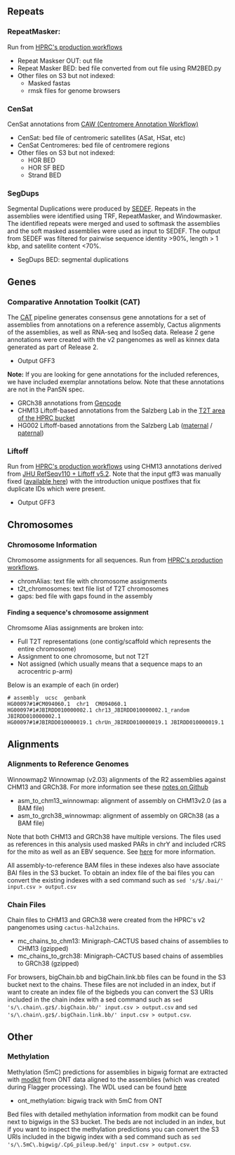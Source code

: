 ## Repeats

### RepeatMasker: 
Run from [HPRC's production workflows](https://github.com/human-pangenomics/hpp_production_workflows/blob/master/annotation/wdl/workflows/repeat_masker.wdl)
* Repeat Maskser OUT: out file
* Repeat Masker BED: bed file converted from out file using RM2BED.py
* Other files on S3 but not indexed:
  * Masked fastas
  * rmsk files for genome browsers
### CenSat
CenSat annotations from [CAW (Centromere Annotation Workflow)](https://github.com/kmiga/alphaAnnotation/tree/main)
* CenSat: bed file of centromeric satellites (ASat, HSat, etc)
* CenSat Centromeres: bed file of centromere regions
* Other files on S3 but not indexed:
  * HOR BED
  * HOR SF BED
  * Strand BED

### SegDups
Segmental Duplications were produced by [SEDEF](https://github.com/vpc-ccg/sedef). Repeats in the assemblies were identified using TRF, RepeatMasker, and Windowmasker. The identified repeats were merged and used to softmask the assemblies and the soft masked assemblies were used as input to SEDEF. The output from SEDEF was filtered for pairwise sequence identity >90%, length > 1 kbp, and satellite content <70%.

* SegDups BED: segmental duplications


## Genes
### Comparative Annotation Toolkit (CAT)
The [CAT](https://github.com/ph09/CAT2) pipeline generates consensus gene annotations for a set of assemblies from annotations on a reference assembly, Cactus alignments of the assemblies, as well as RNA-seq and IsoSeq data. Release 2 gene annotations were created with the v2 pangenomes as well as kinnex data generated as part of Release 2.

* Output GFF3


**Note:** If you are looking for gene annotations for the included references, we have included exemplar annotations below. Note that these annotations are not in the PanSN spec.
* GRCh38 annotations from [Gencode](https://ftp.ebi.ac.uk/pub/databases/gencode/Gencode_human/release_48/gencode.v48.annotation.gff3.gz)
* CHM13 Liftoff-based annotations from the Salzberg Lab in the [T2T area of the HPRC bucket](https://s3-us-west-2.amazonaws.com/human-pangenomics/T2T/CHM13/assemblies/annotation/chm13v2.0_RefSeq_Liftoff_v5.2.gff3.gz)
* HG002 Liftoff-based annotations from the Salzberg Lab ([maternal](ftp://ftp.ccb.jhu.edu/pub/data/hg002-q100/v0.5/hg002.v1.1.loff.v0.5.mat.gff.gz) / [paternal](ftp://ftp.ccb.jhu.edu/pub/data/hg002-q100/v0.5/hg002.v1.1.loff.v0.5.pat.gff.gz))



### Liftoff
Run from [HPRC's production workflows](https://github.com/human-pangenomics/hpp_production_workflows/blob/master/annotation/wdl/tasks/liftoff.wdl) using CHM13 annotations derived from [JHU RefSeqv110 + Liftoff v5.2](https://s3-us-west-2.amazonaws.com/human-pangenomics/T2T/CHM13/assemblies/annotation/chm13v2.0_RefSeq_Liftoff_v5.2.gff3.gz). Note that the input gff3 was manually fixed ([available here](https://public.gi.ucsc.edu/~pnhebbar/chm13v2.0_RefSeq_Liftoff_v5.1.gff3)) with the introduction unique postfixes that fix duplicate IDs which were present.

* Output GFF3

## Chromosomes
### Chromosome Information
Chromosome assignments for all sequences. Run from [HPRC's production workflows](https://github.com/human-pangenomics/hpp_production_workflows/blob/master/annotation/wdl/tasks/assign_chromosomes.wdl).

* chromAlias: text file with chromosome assignments
* t2t_chromosomes: text file list of T2T chromosomes
* gaps: bed file with gaps found in the assembly

#### Finding a sequence's chromosome assignment

Chromsome Alias assignments are broken into:
* Full T2T representations (one contig/scaffold which represents the entire chromosome)
* Assignment to one chromosome, but not T2T
* Not assigned (which usually means that a sequence maps to an acrocentric p-arm)

Below is an example of each (in order)

```
# assembly  ucsc  genbank
HG00097#1#CM094060.1  chr1  CM094060.1
HG00097#1#JBIRDD010000002.1 chr13_JBIRDD010000002.1_random  JBIRDD010000002.1
HG00097#1#JBIRDD010000019.1 chrUn_JBIRDD010000019.1 JBIRDD010000019.1
```

## Alignments

### Alignments to Reference Genomes
Winnowmap2 Winnowmap (v2.03) alignments of the R2 assemblies against CHM13 and GRCh38. For more information see these [notes on Github](https://github.com/wwliao/hprc_release2_variant_calling/tree/main)

* asm_to_chm13_winnowmap: alignment of assembly on CHM13v2.0 (as a BAM file)
* asm_to_grch38_winnowmap: alignment of assembly on GRCh38 (as a BAM file)

Note that both CHM13 and GRCh38 have multiple versions. The files used as references in this analysis used masked PARs in chrY and included rCRS for the mito as well as an EBV sequence. See [here](https://github.com/wwliao/hprc_release2_variant_calling/tree/main?tab=readme-ov-file#reference-genomes) for more information. 

All assembly-to-reference BAM files in these indexes also have associate BAI files in the S3 bucket. To obtain an index file of the bai files you can convert the existing indexes with a sed command such as `sed 's/$/.bai/' input.csv > output.csv` 


### Chain Files
Chain files to CHM13 and GRCh38 were created from the HPRC's v2 pangenomes using `cactus-hal2chains`. 


* mc_chains_to_chm13: Minigraph-CACTUS based chains of assemblies to CHM13 (gzipped)
* mc_chains_to_grch38: Minigraph-CACTUS based chains of assemblies to GRCh38 (gzipped)

For browsers, bigChain.bb and bigChain.link.bb files can be found in the S3 bucket next to the chains. These files are not included in an index, but if want to create an index file of the bigbeds you can convert the S3 URIs included in the chain index with a sed command such as `sed 's/\.chain\.gz$/.bigChain.bb/' input.csv > output.csv` and `sed 's/\.chain\.gz$/.bigChain.link.bb/' input.csv > output.csv`.

## Other
### Methylation
Methylation (5mC) predictions for assemblies in bigwig format are extracted with [modkit](https://github.com/nanoporetech/modkit) from ONT data aligned to the assemblies (which was created during Flagger processing). The WDL used can be found [here](https://github.com/human-pangenomics/hpp_production_workflows/blob/master/annotation/wdl/tasks/modkit_pileup.wdl) 

* ont_methylation: bigwig track with 5mC from ONT

Bed files with detailed methylation information from modkit can be found next to bigwigs in the S3 bucket. The beds are not included in an index, but if you want to inspect the methylation predictions you can convert the S3 URIs included in the bigwig index with a sed command such as `sed 's/\.5mC\.bigwig/.CpG_pileup.bed/g' input.csv > output.csv`.